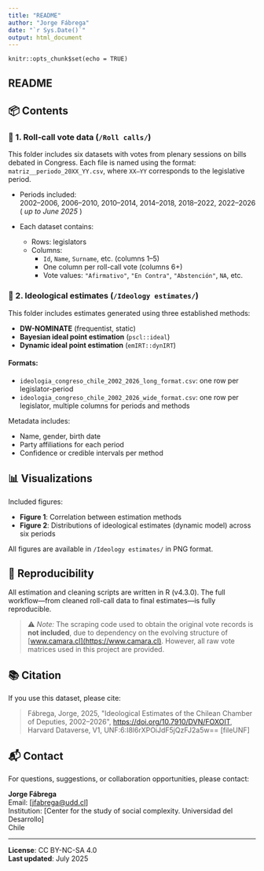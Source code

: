 ```yaml
---
title: "README"
author: "Jorge Fábrega"
date: "`r Sys.Date()`"
output: html_document
---
```


```{r setup, include=FALSE}
knitr::opts_chunk$set(echo = TRUE)
```

## README

## 📦 Contents

### 🔹 1. Roll-call vote data (`/Roll calls/`)

This folder includes six datasets with votes from plenary sessions on bills debated in Congress. Each file is named using the format:  
`matriz__periodo_20XX_YY.csv`, where `XX–YY` corresponds to the legislative period.

- Periods included:  
  2002–2006, 2006–2010, 2010–2014, 2014–2018, 2018–2022, 2022–2026 ( *up to June 2025* )

- Each dataset contains:
  - Rows: legislators
  - Columns:
    - `Id`, `Name`, `Surname`, etc. (columns 1–5)
    - One column per roll-call vote (columns 6+)
    - Vote values: `"Afirmativo"`, `"En Contra"`, `"Abstención"`, `NA`, etc.

### 🔹 2. Ideological estimates (`/Ideology estimates/`)

This folder includes estimates generated using three established methods:

- **DW-NOMINATE** (frequentist, static)
- **Bayesian ideal point estimation** (`pscl::ideal`)
- **Dynamic ideal point estimation** (`emIRT::dynIRT`)

#### Formats:
- `ideologia_congreso_chile_2002_2026_long_format.csv`: one row per legislator-period
- `ideologia_congreso_chile_2002_2026_wide_format.csv`: one row per legislator, multiple columns for periods and methods

Metadata includes:
- Name, gender, birth date
- Party affiliations for each period
- Confidence or credible intervals per method

## 📊 Visualizations

Included figures:
- **Figure 1**: Correlation between estimation methods
- **Figure 2**: Distributions of ideological estimates (dynamic model) across six periods

All figures are available in `/Ideology estimates/` in PNG format.

## 📂 Reproducibility

All estimation and cleaning scripts are written in R (v4.3.0). The full workflow—from cleaned roll-call data to final estimates—is fully reproducible.  
> ⚠️ *Note:* The scraping code used to obtain the original vote records is **not included**, due to dependency on the evolving structure of [www.camara.cl](https://www.camara.cl). However, all raw vote matrices used in this project are provided.

## 📚 Citation

If you use this dataset, please cite:

> Fábrega, Jorge, 2025, "Ideological Estimates of the Chilean Chamber of Deputies, 2002–2026", https://doi.org/10.7910/DVN/FOXOIT, Harvard Dataverse, V1, UNF:6:I8l6rXPOiJdF5jQzFJ2a5w== [fileUNF] 

## 📬 Contact

For questions, suggestions, or collaboration opportunities, please contact:

**Jorge Fábrega**  
Email: [jfabrega@udd.cl]  
Institution: [Center for the study of social complexity. Universidad del Desarrollo]  
Chile

---

**License**: CC BY-NC-SA 4.0  
**Last updated**: July 2025
